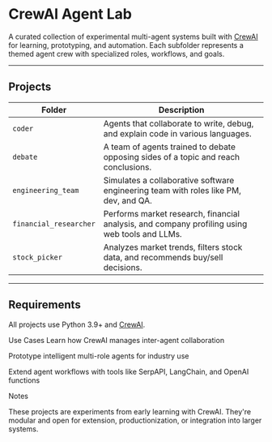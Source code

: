 #  CrewAI Agent Lab

A curated collection of experimental multi-agent systems built with [CrewAI](https://docs.crewai.com/) for learning, prototyping, and automation. Each subfolder represents a themed agent crew with specialized roles, workflows, and goals.

---

##  Projects

| Folder              | Description |
|---------------------|-------------|
| `coder`             | Agents that collaborate to write, debug, and explain code in various languages. |
| `debate`            | A team of agents trained to debate opposing sides of a topic and reach conclusions. |
| `engineering_team`  | Simulates a collaborative software engineering team with roles like PM, dev, and QA. |
| `financial_researcher` | Performs market research, financial analysis, and company profiling using web tools and LLMs. |
| `stock_picker`      | Analyzes market trends, filters stock data, and recommends buy/sell decisions. |

---

##  Requirements

All projects use Python 3.9+ and [CrewAI](https://pypi.org/project/crewai/).

Use Cases
Learn how CrewAI manages inter-agent collaboration

Prototype intelligent multi-role agents for industry use

Extend agent workflows with tools like SerpAPI, LangChain, and OpenAI functions

Notes

These projects are experiments from early learning with CrewAI. They're modular and open for extension, productionization, or integration into larger systems.
